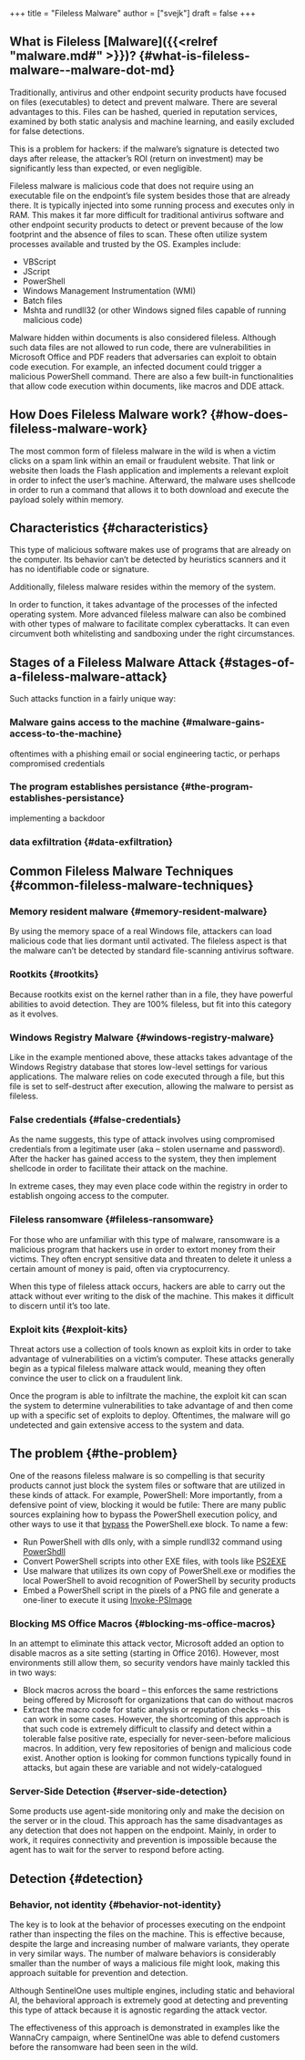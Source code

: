 +++
title = "Fileless Malware"
author = ["svejk"]
draft = false
+++

## What is Fileless [Malware]({{<relref "malware.md#" >}})? {#what-is-fileless-malware--malware-dot-md}

Traditionally, antivirus and other endpoint security products have focused on files (executables) to detect and prevent malware. There are several advantages to this. Files can be hashed, queried in reputation services, examined by both static analysis and machine learning, and easily excluded for false detections.

This is a problem for hackers: if the malware’s signature is detected two days after release, the attacker’s ROI (return on investment) may be significantly less than expected, or even negligible.

Fileless malware is malicious code that does not require using an executable file on the endpoint’s file system besides those that are already there. It is typically injected into some running process and executes only in RAM. This makes it far more difficult for traditional antivirus software and other endpoint security products to detect or prevent because of the low footprint and the absence of files to scan. These often utilize system processes available and trusted by the OS.  Examples include:

-   VBScript
-   JScript
-   PowerShell
-   Windows Management Instrumentation (WMI)
-   Batch files
-   Mshta and rundll32 (or other Windows signed files capable of running malicious code)

Malware hidden within documents is also considered fileless. Although such data files are not allowed to run code, there are vulnerabilities in Microsoft Office and PDF readers that adversaries can exploit to obtain code execution. For example, an infected document could trigger a malicious PowerShell command. There are also a few built-in functionalities that allow code execution within documents, like macros and DDE attack.


## How Does Fileless Malware work? {#how-does-fileless-malware-work}

The most common form of fileless malware in the wild is when a victim clicks on a spam link within an email or fraudulent website. That link or website then loads the Flash application and implements a relevant exploit in order to infect the user’s machine. Afterward, the malware uses shellcode in order to run a command that allows it to both download and execute the payload solely within memory.


## Characteristics {#characteristics}

This type of malicious software makes use of programs that are already on the computer. Its behavior can’t be detected by heuristics scanners and it has no identifiable code or signature.

Additionally, fileless malware resides within the memory of the system.

In order to function, it takes advantage of the processes of the infected operating system. More advanced fileless malware can also be combined with other types of malware to facilitate complex cyberattacks. It can even circumvent both whitelisting and sandboxing under the right circumstances.


## Stages of a Fileless Malware Attack {#stages-of-a-fileless-malware-attack}

Such attacks function in a fairly unique way:


### Malware gains access to the machine {#malware-gains-access-to-the-machine}

oftentimes with a phishing email or social engineering tactic, or perhaps compromised credentials


### The program establishes persistance {#the-program-establishes-persistance}

implementing a backdoor


### data exfiltration {#data-exfiltration}


## Common Fileless Malware Techniques {#common-fileless-malware-techniques}


### Memory resident malware {#memory-resident-malware}

By using the memory space of a real Windows file, attackers can load malicious code that lies dormant until activated. The fileless aspect is that the malware can’t be detected by standard file-scanning antivirus software.


### Rootkits {#rootkits}

Because rootkits exist on the kernel rather than in a file, they have powerful abilities to avoid detection. They are 100% fileless, but fit into this category as it evolves.


### Windows Registry Malware {#windows-registry-malware}

Like in the example mentioned above, these attacks takes advantage of the Windows Registry database that stores low-level settings for various applications. The malware relies on code executed through a file, but this file is set to self-destruct after execution, allowing the malware to persist as fileless.


### False credentials {#false-credentials}

As the name suggests, this type of attack involves using compromised credentials from a legitimate user (aka – stolen username and password). After the hacker has gained access to the system, they then implement shellcode in order to facilitate their attack on the machine.

In extreme cases, they may even place code within the registry in order to establish ongoing access to the computer.


### Fileless ransomware {#fileless-ransomware}

For those who are unfamiliar with this type of malware, ransomware is a malicious program that hackers use in order to extort money from their victims. They often encrypt sensitive data and threaten to delete it unless a certain amount of money is paid, often via cryptocurrency.

When this type of fileless attack occurs, hackers are able to carry out the attack without ever writing to the disk of the machine. This makes it difficult to discern until it’s too late.


### Exploit kits {#exploit-kits}

Threat actors use a collection of tools known as exploit kits in order to take advantage of vulnerabilities on a victim’s computer. These attacks generally begin as a typical fileless malware attack would, meaning they often convince the user to click on a fraudulent link.

Once the program is able to infiltrate the machine, the exploit kit can scan the system to determine vulnerabilities to take advantage of and then come up with a specific set of exploits to deploy. Oftentimes, the malware will go undetected and gain extensive access to the system and data.


## The problem {#the-problem}

One of the reasons fileless malware is so compelling is that security products cannot just block the system files or software that are utilized in these kinds of attack. For example, PowerShell: More importantly, from a defensive point of view, blocking it would be futile: There are many public sources explaining how to bypass the PowerShell execution policy, and other ways to use it that [bypass](https://www.netspi.com/blog/technical/network-penetration-testing/15-ways-to-bypass-the-powershell-execution-policy/) the PowerShell.exe block. To name a few:

-   Run PowerShell with dlls only, with a simple rundll32 command using [PowerShdll](https://github.com/p3nt4/PowerShdll)
-   Convert PowerShell scripts into other EXE files, with tools like [PS2EXE](https://github.com/MScholtes/PS2EXE)
-   Use malware that utilizes its own copy of PowerShell.exe or modifies the local PowerShell to avoid recognition of PowerShell by security products
-   Embed a PowerShell script in the pixels of a PNG file and generate a one-liner to execute it using [Invoke-PSImage](https://github.com/peewpw/Invoke-PSImage)


### Blocking MS Office Macros {#blocking-ms-office-macros}

In an attempt to eliminate this attack vector, Microsoft added an option to disable macros as a site setting (starting in Office 2016). However, most environments still allow them, so security vendors have mainly tackled this in two ways:

-   Block macros across the board – this enforces the same restrictions being offered by Microsoft for organizations that can do without macros
-   Extract the macro code for static analysis or reputation checks – this can work in some cases. However, the shortcoming of this approach is that such code is extremely difficult to classify and detect within a tolerable false positive rate, especially for never-seen-before malicious macros. In addition, very few repositories of benign and malicious code exist. Another option is looking for common functions typically found in attacks, but again these are variable and not widely-catalogued


### Server-Side Detection {#server-side-detection}

Some products use agent-side monitoring only and make the decision on the server or in the cloud. This approach has the same disadvantages as any detection that does not happen on the endpoint. Mainly, in order to work, it requires connectivity and prevention is impossible because the agent has to wait for the server to respond before acting.


## Detection {#detection}


### Behavior, not identity {#behavior-not-identity}

The key is to look at the behavior of processes executing on the endpoint rather than inspecting the files on the machine. This is effective because, despite the large and increasing number of malware variants, they operate in very similar ways. The number of malware behaviors is considerably smaller than the number of ways a malicious file might look, making this approach suitable for prevention and detection.

Although SentinelOne uses multiple engines, including static and behavioral AI, the behavioral approach is extremely good at detecting and preventing this type of attack because it is agnostic regarding the attack vector.

The effectiveness of this approach is demonstrated in examples like the WannaCry campaign, where SentinelOne was able to defend customers before the ransomware had been seen in the wild.